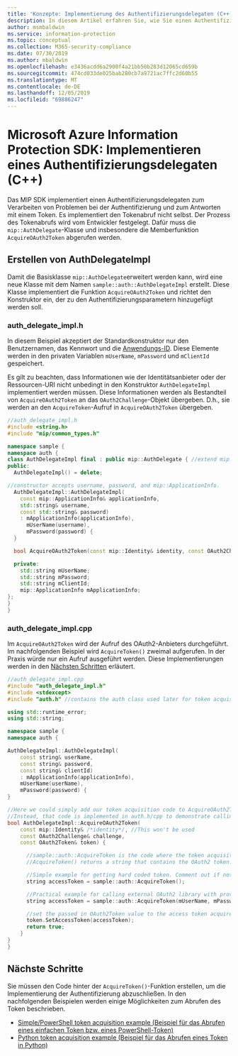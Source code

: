 ```yaml
---
title: 'Konzepte: Implementierung des Authentifizierungsdelegaten (C++)'
description: In diesem Artikel erfahren Sie, wie Sie einen Authentifizierungsdelegaten in C++ implementieren.
author: msmbaldwin
ms.service: information-protection
ms.topic: conceptual
ms.collection: M365-security-compliance
ms.date: 07/30/2019
ms.author: mbaldwin
ms.openlocfilehash: e3436acdd6a2900f4a21bb50b283d12065cd659b
ms.sourcegitcommit: 474cd033de025bab280cb7a9721ac7ffc2d60b55
ms.translationtype: MT
ms.contentlocale: de-DE
ms.lasthandoff: 12/05/2019
ms.locfileid: "69886247"
---
```

# <a name="microsoft-information-protection-sdk---implementing-an-authentication-delegate-c"></a>Microsoft Azure Information Protection SDK: Implementieren eines Authentifizierungsdelegaten (C++)

Das MIP SDK implementiert einen Authentifizierungsdelegaten zum Verarbeiten von Problemen bei der Authentifizierung und zum Antworten mit einem Token. Es implementiert den Tokenabruf nicht selbst. Der Prozess des Tokenabrufs wird vom Entwickler festgelegt. Dafür muss die `mip::AuthDelegate`-Klasse und insbesondere die Memberfunktion `AcquireOAuth2Token` abgerufen werden.

## <a name="building-authdelegateimpl"></a>Erstellen von AuthDelegateImpl

Damit die Basisklasse `mip::AuthDelegate`erweitert werden kann, wird eine neue Klasse mit dem Namen `sample::auth::AuthDelegateImpl` erstellt. Diese Klasse implementiert die Funktion `AcquireOAuth2Token` und richtet den Konstruktor ein, der zu den Authentifizierungsparametern hinzugefügt werden soll.

### <a name="auth_delegate_implh"></a>auth_delegate_impl.h

In diesem Beispiel akzeptiert der Standardkonstruktor nur den Benutzernamen, das Kennwort und die [Anwendungs-ID](/azure/active-directory/develop/developer-glossary#application-id-client-id). Diese Elemente werden in den privaten Variablen `mUserName`, `mPassword` und `mClientId` gespeichert.

Es gilt zu beachten, dass Informationen wie der Identitätsanbieter oder der Ressourcen-URI nicht unbedingt in den Konstruktor `AuthDelegateImpl` implementiert werden müssen. Diese Informationen werden als Bestandteil von `AcquireOAuth2Token` an das `OAuth2Challenge`-Objekt übergeben. D.h., sie werden an den `AcquireToken`-Aufruf in `AcquireOAuth2Token` übergeben.

```cpp
//auth_delegate_impl.h
#include <string.h>
#include "mip/common_types.h"

namespace sample {
namespace auth {
class AuthDelegateImpl final : public mip::AuthDelegate { //extend mip::AuthDelegate base class
public:
  AuthDelegateImpl() = delete;

//constructor accepts username, password, and mip::ApplicationInfo.
  AuthDelegateImpl::AuthDelegateImpl(
    const mip::ApplicationInfo& applicationInfo,
    std::string& username,
    const std::string& password)
    : mApplicationInfo(applicationInfo),
      mUserName(username),
      mPassword(password) {
  }

  bool AcquireOAuth2Token(const mip::Identity& identity, const OAuth2Challenge& challenge, OAuth2Token& token) override;

  private:
    std::string mUserName;
    std::string mPassword;
    std::string mClientId;
    mip::ApplicationInfo mApplicationInfo;
};
}
}
```

### <a name="auth_delegate_implcpp"></a>auth_delegate_impl.cpp

Im `AcquireOAuth2Token` wird der Aufruf des OAuth2-Anbieters durchgeführt. Im nachfolgenden Beispiel wird `AcquireToken()` zweimal aufgerufen. In der Praxis würde nur ein Aufruf ausgeführt werden. Diese Implementierungen werden in den [Nächsten Schritten](#next-steps) erläutert.

```cpp
//auth_delegate_impl.cpp
#include "auth_delegate_impl.h"
#include <stdexcept>
#include "auth.h" //contains the auth class used later for token acquisition

using std::runtime_error;
using std::string;

namespace sample {
namespace auth {

AuthDelegateImpl::AuthDelegateImpl(
    const string& userName,
    const string& password,
    const string& clientId)
    : mApplicationInfo(applicationInfo),
    mUserName(userName),
    mPassword(password) {
}

//Here we could simply add our token acquisition code to AcquireOAuth2Token
//Instead, that code is implemented in auth.h/cpp to demonstrate calling an external library
bool AuthDelegateImpl::AcquireOAuth2Token(
    const mip::Identity& /*identity*/, //This won't be used
    const OAuth2Challenge& challenge,
    const OAuth2Token& token) {

      //sample::auth::AcquireToken is the code where the token acquisition routine is implemented.
      //AcquireToken() returns a string that contains the OAuth2 token.

      //Simple example for getting hard coded token. Comment out if not used.
      string accessToken = sample::auth::AcquireToken();

      //Practical example for calling external OAuth2 library with provided authentication details.
      string accessToken = sample::auth::AcquireToken(mUserName, mPassword, mApplicationInfo.applicationId, challenge.GetAuthority(), challenge.GetResource());

      //set the passed in OAuth2Token value to the access token acquired by our provider
      token.SetAccessToken(accessToken);
      return true;
    }
}
}
```

## <a name="next-steps"></a>Nächste Schritte

Sie müssen den Code hinter der `AcquireToken()`-Funktion erstellen, um die Implementierung der Authentifizierung abzuschließen. In den nachfolgenden Beispielen werden einige Möglichkeiten zum Abrufen des Token beschrieben.

- [Simple/PowerShell token acquisition example (Beispiel für das Abrufen eines einfachen Token bzw. eines PowerShell-Token)](concept-authentication-acquire-token-ps.md)
- [Python token acquisition example (Beispiel für das Abrufen eines Token in Python)](concept-authentication-acquire-token-py.md)
